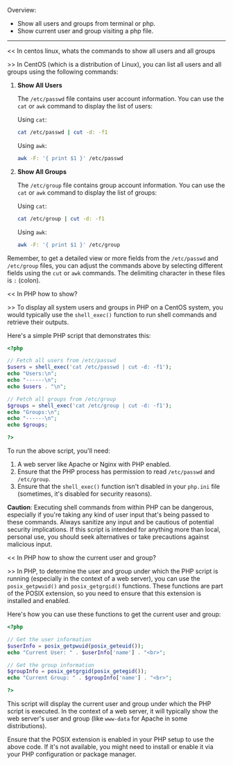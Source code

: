 Overview:
- Show all users and groups from terminal or php. 
- Show current user and group visiting a php file.

---
<<
In centos linux, whats the commands to show all users and all groups

\>>
In CentOS (which is a distribution of Linux), you can list all users and all groups using the following commands:

1. **Show All Users**

   The `/etc/passwd` file contains user account information. You can use the `cat` or `awk` command to display the list of users:

   Using `cat`:
   ```bash
   cat /etc/passwd | cut -d: -f1
   ```

   Using `awk`:
   ```bash
   awk -F: '{ print $1 }' /etc/passwd
   ```

2. **Show All Groups**

   The `/etc/group` file contains group account information. You can use the `cat` or `awk` command to display the list of groups:

   Using `cat`:
   ```bash
   cat /etc/group | cut -d: -f1
   ```

   Using `awk`:
   ```bash
   awk -F: '{ print $1 }' /etc/group
   ```

Remember, to get a detailed view or more fields from the `/etc/passwd` and `/etc/group` files, you can adjust the commands above by selecting different fields using the `cut` or `awk` commands. The delimiting character in these files is `:` (colon).




<<
In PHP how to show?

\>>
To display all system users and groups in PHP on a CentOS system, you would typically use the `shell_exec()` function to run shell commands and retrieve their outputs.

Here's a simple PHP script that demonstrates this:

```php
<?php

// Fetch all users from /etc/passwd
$users = shell_exec('cat /etc/passwd | cut -d: -f1');
echo "Users:\n";
echo "------\n";
echo $users . "\n";

// Fetch all groups from /etc/group
$groups = shell_exec('cat /etc/group | cut -d: -f1');
echo "Groups:\n";
echo "------\n";
echo $groups;

?>
```

To run the above script, you'll need:

1. A web server like Apache or Nginx with PHP enabled.
2. Ensure that the PHP process has permission to read `/etc/passwd` and `/etc/group`.
3. Ensure that the `shell_exec()` function isn't disabled in your `php.ini` file (sometimes, it's disabled for security reasons).

**Caution**: Executing shell commands from within PHP can be dangerous, especially if you're taking any kind of user input that's being passed to these commands. Always sanitize any input and be cautious of potential security implications. If this script is intended for anything more than local, personal use, you should seek alternatives or take precautions against malicious input.

<<
In PHP how to show the current user and group?

\>>
In PHP, to determine the user and group under which the PHP script is running (especially in the context of a web server), you can use the `posix_getpwuid()` and `posix_getgrgid()` functions. These functions are part of the POSIX extension, so you need to ensure that this extension is installed and enabled.

Here's how you can use these functions to get the current user and group:

```php
<?php

// Get the user information
$userInfo = posix_getpwuid(posix_geteuid());
echo "Current User: " . $userInfo['name'] . "<br>";

// Get the group information
$groupInfo = posix_getgrgid(posix_getegid());
echo "Current Group: " . $groupInfo['name'] . "<br>";

?>
```

This script will display the current user and group under which the PHP script is executed. In the context of a web server, it will typically show the web server's user and group (like `www-data` for Apache in some distributions).

Ensure that the POSIX extension is enabled in your PHP setup to use the above code. If it's not available, you might need to install or enable it via your PHP configuration or package manager.